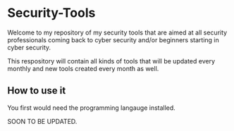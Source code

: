 # Security-Tools
Welcome to my repository of my security tools that are aimed at all security professionals coming back to cyber security and/or beginners starting in cyber security.

This respository will contain all kinds of tools that will be updated every monthly and new tools created every month as well.



## How to use it

You first would need the programming langauge installed.

SOON TO BE UPDATED.
